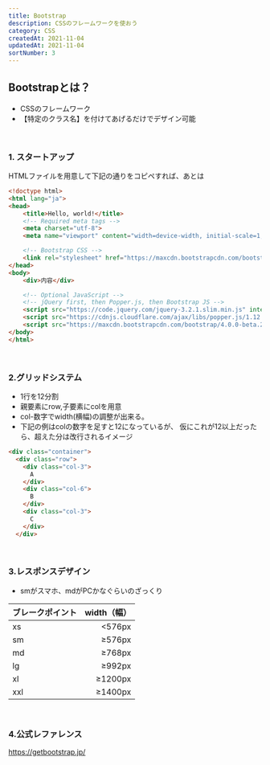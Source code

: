 ```yaml
---
title: Bootstrap
description: CSSのフレームワークを使おう
category: CSS
createdAt: 2021-11-04
updatedAt: 2021-11-04
sortNumber: 3
---
```


## Bootstrapとは？
- CSSのフレームワーク
- 【特定のクラス名】を付けてあげるだけでデザイン可能

<br>

### 1. スタートアップ
HTMLファイルを用意して下記の通りをコピペすれば、あとは

```html
<!doctype html>
<html lang="ja">
<head>
	<title>Hello, world!</title>
	<!-- Required meta tags -->
	<meta charset="utf-8">
	<meta name="viewport" content="width=device-width, initial-scale=1, shrink-to-fit=no">

	<!-- Bootstrap CSS -->
	<link rel="stylesheet" href="https://maxcdn.bootstrapcdn.com/bootstrap/4.0.0-beta.2/css/bootstrap.min.css" integrity="sha384-PsH8R72JQ3SOdhVi3uxftmaW6Vc51MKb0q5P2rRUpPvrszuE4W1povHYgTpBfshb" crossorigin="anonymous">
</head>
<body>
	<div>内容</div>

	<!-- Optional JavaScript -->
	<!-- jQuery first, then Popper.js, then Bootstrap JS -->
	<script src="https://code.jquery.com/jquery-3.2.1.slim.min.js" integrity="sha384-KJ3o2DKtIkvYIK3UENzmM7KCkRr/rE9/Qpg6aAZGJwFDMVNA/GpGFF93hXpG5KkN" crossorigin="anonymous"></script>
	<script src="https://cdnjs.cloudflare.com/ajax/libs/popper.js/1.12.3/umd/popper.min.js" integrity="sha384-vFJXuSJphROIrBnz7yo7oB41mKfc8JzQZiCq4NCceLEaO4IHwicKwpJf9c9IpFgh" crossorigin="anonymous"></script>
	<script src="https://maxcdn.bootstrapcdn.com/bootstrap/4.0.0-beta.2/js/bootstrap.min.js" integrity="sha384-alpBpkh1PFOepccYVYDB4do5UnbKysX5WZXm3XxPqe5iKTfUKjNkCk9SaVuEZflJ" crossorigin="anonymous"></script>
</body>
</html>

```
<br>

### 2.グリッドシステム
- 1行を12分割
- 親要素にrow,子要素にcolを用意
- col-数字でwidth(横幅)の調整が出来る。
- 下記の例はcolの数字を足すと12になっているが、
  仮にこれが12以上だったら、超えた分は改行されるイメージ

```html
<div class="container">
  <div class="row">
    <div class="col-3">
      A
    </div>
    <div class="col-6">
      B
    </div>
    <div class="col-3">
      C
    </div>
  </div>
```
<br>

### 3.レスポンスデザイン
- smがスマホ、mdがPCかなぐらいのざっくり

| ブレークポイント | width（幅） |
| :--------------- | ----------: |
| xs               |      <576px |
| sm               |      ≥576px |
| md               |      ≥768px |
| lg               |      ≥992px |
| xl               |     ≥1200px |
| xxl              |     ≥1400px |

<br>

### 4.公式レファレンス
https://getbootstrap.jp/
